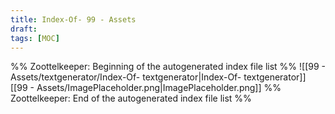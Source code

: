 ```yaml
---
title: Index-Of- 99 - Assets
draft: 
tags: [MOC]
---
```



%% Zoottelkeeper: Beginning of the autogenerated index file list  %%
 ![[99 - Assets/textgenerator/Index-Of- textgenerator|Index-Of- textgenerator]]
 [[99 - Assets/ImagePlaceholder.png|ImagePlaceholder.png]]
%% Zoottelkeeper: End of the autogenerated index file list  %%
